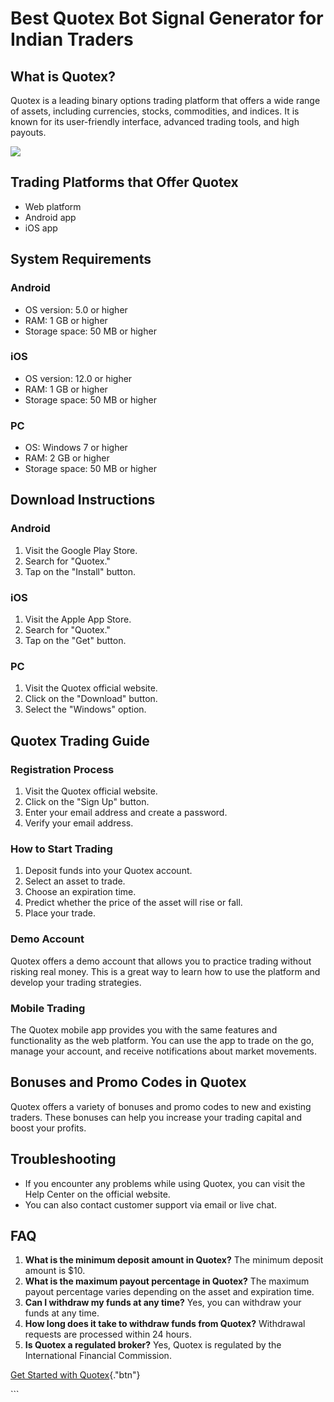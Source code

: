 # Best Quotex Bot Signal Generator for Indian Traders

## What is Quotex?

Quotex is a leading binary options trading platform that offers a wide
range of assets, including currencies, stocks, commodities, and indices.
It is known for its user-friendly interface, advanced trading tools, and
high payouts.

[![](https://static.quotex.io/files/4_en/300_250.jpg)](https://traff.sbs/brokerqxlid)

## Trading Platforms that Offer Quotex

-   Web platform
-   Android app
-   iOS app

## System Requirements

### Android

-   OS version: 5.0 or higher
-   RAM: 1 GB or higher
-   Storage space: 50 MB or higher

### iOS

-   OS version: 12.0 or higher
-   RAM: 1 GB or higher
-   Storage space: 50 MB or higher

### PC

-   OS: Windows 7 or higher
-   RAM: 2 GB or higher
-   Storage space: 50 MB or higher

## Download Instructions

### Android

1.  Visit the Google Play Store.
2.  Search for "Quotex."
3.  Tap on the "Install" button.

### iOS

1.  Visit the Apple App Store.
2.  Search for "Quotex."
3.  Tap on the "Get" button.

### PC

1.  Visit the Quotex official website.
2.  Click on the "Download" button.
3.  Select the "Windows" option.

## Quotex Trading Guide

### Registration Process

1.  Visit the Quotex official website.
2.  Click on the "Sign Up" button.
3.  Enter your email address and create a password.
4.  Verify your email address.

### How to Start Trading

1.  Deposit funds into your Quotex account.
2.  Select an asset to trade.
3.  Choose an expiration time.
4.  Predict whether the price of the asset will rise or fall.
5.  Place your trade.

### Demo Account

Quotex offers a demo account that allows you to practice trading without
risking real money. This is a great way to learn how to use the platform
and develop your trading strategies.

### Mobile Trading

The Quotex mobile app provides you with the same features and
functionality as the web platform. You can use the app to trade on the
go, manage your account, and receive notifications about market
movements.

## Bonuses and Promo Codes in Quotex

Quotex offers a variety of bonuses and promo codes to new and existing
traders. These bonuses can help you increase your trading capital and
boost your profits.

## Troubleshooting

-   If you encounter any problems while using Quotex, you can visit the
    Help Center on the official website.
-   You can also contact customer support via email or live chat.

## FAQ

1.  **What is the minimum deposit amount in Quotex?** The minimum
    deposit amount is \$10.
2.  **What is the maximum payout percentage in Quotex?** The maximum
    payout percentage varies depending on the asset and expiration time.
3.  **Can I withdraw my funds at any time?** Yes, you can withdraw your
    funds at any time.
4.  **How long does it take to withdraw funds from Quotex?** Withdrawal
    requests are processed within 24 hours.
5.  **Is Quotex a regulated broker?** Yes, Quotex is regulated by the
    International Financial Commission.

[Get Started with
Quotex](\%22https://traff.sbs/brokerqxlid\%22){."btn"}

\`\`\`

